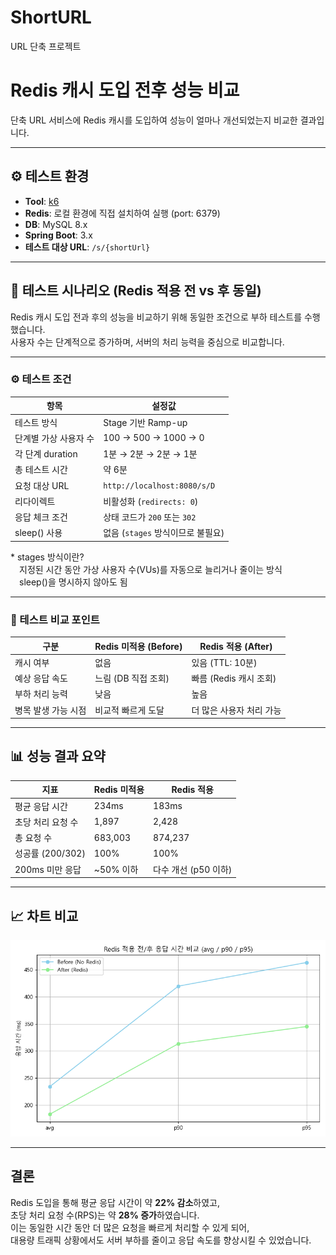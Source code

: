 # ShortURL
URL 단축 프로젝트

#  Redis 캐시 도입 전후 성능 비교

단축 URL 서비스에 Redis 캐시를 도입하여 성능이 얼마나 개선되었는지 비교한 결과입니다.

---

## ⚙ 테스트 환경

- **Tool**: [k6](https://k6.io/)
- **Redis**: 로컬 환경에 직접 설치하여 실행 (port: 6379)
- **DB**: MySQL 8.x
- **Spring Boot**: 3.x
- **테스트 대상 URL**: `/s/{shortUrl}`

---

## 🧪 테스트 시나리오 (Redis 적용 전 vs 후 동일)

Redis 캐시 도입 전과 후의 성능을 비교하기 위해 동일한 조건으로 부하 테스트를 수행했습니다.  
사용자 수는 단계적으로 증가하며, 서버의 처리 능력을 중심으로 비교합니다.

---

### ⚙ 테스트 조건

| 항목                | 설정값                              |
|---------------------|--------------------------------------|
| 테스트 방식          | Stage 기반 Ramp-up                  |
| 단계별 가상 사용자 수 | 100 → 500 → 1000 → 0               |
| 각 단계 duration     | 1분 → 2분 → 2분 → 1분              |
| 총 테스트 시간       | 약 6분                              |
| 요청 대상 URL        | `http://localhost:8080/s/D`         |
| 리다이렉트           | 비활성화 (`redirects: 0`)           |
| 응답 체크 조건       | 상태 코드가 `200` 또는 `302`        |
| sleep() 사용         | 없음 (`stages` 방식이므로 불필요)   |


&#42; stages 방식이란?  
 지정된 시간 동안 가상 사용자 수(VUs)를 자동으로 늘리거나 줄이는 방식  
 sleep()을 명시하지 않아도 됨


---

### 🧩 테스트 비교 포인트

| 구분             | Redis 미적용 (Before) | Redis 적용 (After) |
|------------------|----------------------|-------------------|
| 캐시 여부         | 없음                | 있음 (TTL: 10분)  |
| 예상 응답 속도    | 느림 (DB 직접 조회)    | 빠름 (Redis 캐시 조회) |
| 부하 처리 능력    | 낮음                 | 높음              |
| 병목 발생 가능 시점 | 비교적 빠르게 도달       | 더 많은 사용자 처리 가능 |

---

## 📊 성능 결과 요약

| 지표 | Redis 미적용 | Redis 적용 |
|------|---------------|--------------|
| 평균 응답 시간 | 234ms | 183ms |
| 초당 처리 요청 수 | 1,897 | 2,428 |
| 총 요청 수 | 683,003 | 874,237 |
| 성공률 (200/302) | 100% | 100% |
| 200ms 미만 응답 | ~50% 이하 | 다수 개선 (p50 이하) |

---

## 📈 차트 비교

![응답 시간 차트](./k6_response_time_p90.png)

---

## 결론

Redis 도입을 통해 평균 응답 시간이 약 **22% 감소**하였고,  
초당 처리 요청 수(RPS)는 약 **28% 증가**하였습니다.  
이는 동일한 시간 동안 더 많은 요청을 빠르게 처리할 수 있게 되어,  
대용량 트래픽 상황에서도 서버 부하를 줄이고 응답 속도를 향상시킬 수 있었습니다.

